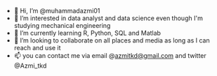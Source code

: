 - 👋 Hi, I’m @muhammadazmi01
- 👀 I’m interested in data analyst and data science even though I'm studying mechanical engineering
- 🌱 I’m currently learning R, Python, SQL and Matlab
- 💞️ I’m looking to collaborate on all places and media as long as I can reach and use it
- 📫 you can contact me via email @azmitkd@gmail.com and twitter @Azmi_tkd

<!---
muhammadazmi01/muhammadazmi01 is a ✨ special ✨ repository because its `README.md` (this file) appears on your GitHub profile.
You can click the Preview link to take a look at your changes.
--->
